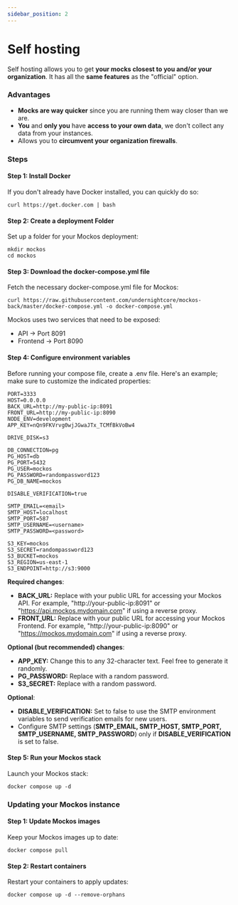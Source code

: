 ```yaml
---
sidebar_position: 2
---
```


# Self hosting

Self hosting allows you to get **your mocks closest to you and/or your organization**. It has all the **same features** as the "official" option.

### Advantages

- **Mocks are way quicker** since you are running them way closer than we are.
- **You** and **only you** have **access to your own data**, we don't collect any data from your instances.
- Allows you to **circumvent your organization firewalls**.

### Steps

#### Step 1: Install Docker

If you don't already have Docker installed, you can quickly do so:

```shell
curl https://get.docker.com | bash
```

#### Step 2: Create a deployment Folder

Set up a folder for your Mockos deployment:

```shell
mkdir mockos
cd mockos
```

#### Step 3: Download the docker-compose.yml file

Fetch the necessary docker-compose.yml file for Mockos:

```shell
curl https://raw.githubusercontent.com/undernightcore/mockos-back/master/docker-compose.yml -o docker-compose.yml
```

Mockos uses two services that need to be exposed:

- API -> Port 8091
- Frontend -> Port 8090

#### Step 4: Configure environment variables

Before running your compose file, create a .env file. Here's an example; make sure to customize the indicated properties:

```text
PORT=3333
HOST=0.0.0.0
BACK_URL=http://my-public-ip:8091
FRONT_URL=http://my-public-ip:8090
NODE_ENV=development
APP_KEY=nQn9FKVrvg0wjJGwaJTx_TCMfBkVoBw4

DRIVE_DISK=s3

DB_CONNECTION=pg
PG_HOST=db
PG_PORT=5432
PG_USER=mockos
PG_PASSWORD=randompassword123
PG_DB_NAME=mockos

DISABLE_VERIFICATION=true

SMTP_EMAIL=<email>
SMTP_HOST=localhost
SMTP_PORT=587
SMTP_USERNAME=<username>
SMTP_PASSWORD=<password>

S3_KEY=mockos
S3_SECRET=randompassword123
S3_BUCKET=mockos
S3_REGION=us-east-1
S3_ENDPOINT=http://s3:9000
```

**Required changes**:
- **BACK_URL:** Replace with your public URL for accessing your Mockos API. For example, "http://your-public-ip:8091" or "https://api.mockos.mydomain.com" if using a reverse proxy.
- **FRONT_URL:** Replace with your public URL for accessing your Mockos Frontend. For example, "http://your-public-ip:8090" or "https://mockos.mydomain.com" if using a reverse proxy.

**Optional (but recommended) changes**:
- **APP_KEY:** Change this to any 32-character text. Feel free to generate it randomly.
- **PG_PASSWORD:** Replace with a random password.
- **S3_SECRET:** Replace with a random password.

**Optional**:
- **DISABLE_VERIFICATION:** Set to false to use the SMTP environment variables to send verification emails for new users.
- Configure SMTP settings (**SMTP_EMAIL, SMTP_HOST, SMTP_PORT, SMTP_USERNAME, SMTP_PASSWORD**) only if **DISABLE_VERIFICATION** is set to false.

#### Step 5: Run your Mockos stack

Launch your Mockos stack:

```shell
docker compose up -d
```

### Updating your Mockos instance

#### Step 1: Update Mockos images

Keep your Mockos images up to date:

```shell
docker compose pull
```

#### Step 2: Restart containers

Restart your containers to apply updates:

```shell
docker compose up -d --remove-orphans
```